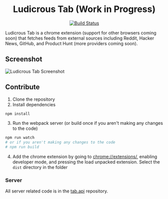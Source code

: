 <h1 align="center">Ludicrous Tab (Work in Progress)</h1>

<p align="center">
  <a href="https://travis-ci.org/ludicrousxyz/tab" target="_blank" rel="noopener noreferrer"><img src="https://img.shields.io/travis/ludicrousxyz/tab.svg" alt="Build Status"></a>
</p>

Ludicrous Tab is a chrome extension (support for other browsers coming soon) that fetches feeds from external sources including Reddit, Hacker News, GitHub, and Product Hunt (more providers coming soon).

## Screenshot
![Ludicrous Tab Screenshot](https://raw.githubusercontent.com/ludicrousxyz/tab/master/public/img/screenshot.png)

## Contribute
1. Clone the repository
2. Install dependencies
```bash
npm install
```
3. Run the webpack server (or build once if you aren't making any changes to the code)
```bash
npm run watch
# or if you aren't making any changes to the code
# npm run build 
```
4. Add the chrome extension by going to [chrome://extensions/](chrome://extensions/), enabling developer mode, and pressing the load unpacked extension. Select the `dist` directory in the folder

### Server
All server related code is in the [tab.api](https://github.com/ludicrousxyz/tab.api) repository.